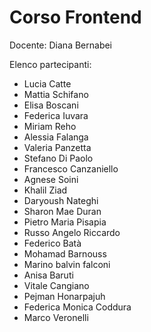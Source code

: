 # Corso Frontend

Docente: Diana Bernabei

Elenco partecipanti:

- Lucia Catte
- Mattia Schifano
- Elisa Boscani
- Federica Iuvara
- Miriam Reho
- Alessia Falanga
- Valeria Panzetta
- Stefano Di Paolo
- Francesco Canzaniello
- Agnese Soini
- Khalil Ziad
- Daryoush Nateghi
- Sharon Mae Duran
- Pietro Maria Pisapia
- Russo Angelo Riccardo
- Federico Batà
- Mohamad Barnouss
- Marino balvin falconi
- Anisa Baruti
- Vitale Cangiano
- Pejman Honarpajuh
- Federica Monica Coddura
- Marco Veronelli
